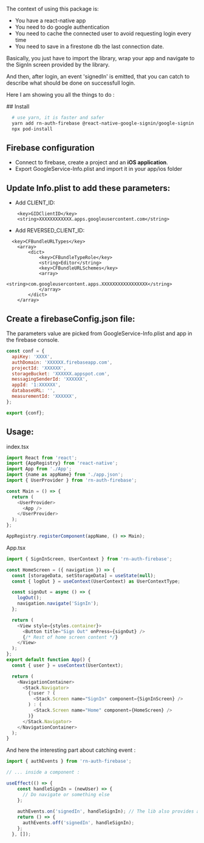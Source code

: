 
The context of using this package is:
- You have a react-native app
- You need to do google authentication
- You need to cache the connected user to avoid requesting login every time
- You need to save in a firestone db the last connection date.

Basically, you just have to import the library, wrap your app and navigate to the SignIn screen provided by the library.

And then, after login, an event 'signedIn' is emitted, that you can catch to describe what should be done on successfull login.

Here I am showing you all the things to do :


## Install

```bash
  # use yarn, it is faster and safer
  yarn add rn-auth-firebase @react-native-google-signin/google-signin
  npx pod-install
```

## Firebase configuration
- Connect to firebase, create a project and an <b>iOS application</b>.
- Export GoogleService-Info.plist and import it in your app/ios folder


## Update Info.plist to add these parameters:

- Add CLIENT_ID:

```
	<key>GIDClientID</key>
	<string>XXXXXXXXXXXX.apps.googleusercontent.com</string>
```


- Add REVERSED_CLIENT_ID:

```
  <key>CFBundleURLTypes</key>
	<array>
		<dict>
			<key>CFBundleTypeRole</key>
			<string>Editor</string>
			<key>CFBundleURLSchemes</key>
			<array>
				<string>com.googleusercontent.apps.XXXXXXXXXXXXXXXXX</string>
			</array>
		</dict>
	</array>
```

## Create a firebaseConfig.json file:

The parameters value are picked from GoogleService-Info.plist and app in the firebase console.

```js
const conf = {
  apiKey: 'XXXX',
  authDomain: 'XXXXXX.firebaseapp.com',
  projectId: 'XXXXXX',
  storageBucket: 'XXXXXX.appspot.com',
  messagingSenderId: 'XXXXXX',
  appId: '1:XXXXXX',
  databaseURL: '',
  measurementId: 'XXXXXX',
};

export {conf};
```

## Usage:

index.tsx

```javascript
import React from 'react';
import {AppRegistry} from 'react-native';
import App from './App';
import {name as appName} from './app.json';
import { UserProvider } from 'rn-auth-firebase';

const Main = () => {
  return (
    <UserProvider>
      <App />
    </UserProvider>
  );
};

AppRegistry.registerComponent(appName, () => Main);
```


App.tsx

```javascript
import { SignInScreen, UserContext } from 'rn-auth-firebase';

const HomeScreen = ({ navigation }) => {
  const [storageData, setStorageData] = useState(null);
  const { logOut } = useContext(UserContext) as UserContextType;

  const signOut = async () => {
    logOut();
    navigation.navigate('SignIn');
  };

  return (
    <View style={styles.container}>
      <Button title="Sign Out" onPress={signOut} />
      {/* Rest of home screen content */}
    </View>
  );
};
export default function App() {
  const { user } = useContext(UserContext);

  return (
    <NavigationContainer>
      <Stack.Navigator>
        {!user ? (
          <Stack.Screen name="SignIn" component={SignInScreen} />
        ) : (
          <Stack.Screen name="Home" component={HomeScreen} />
        )}
      </Stack.Navigator>
    </NavigationContainer>
  );
}
```


And here the interesting part about catching event :

```javascript
import { authEvents } from 'rn-auth-firebase';

// ... inside a component :

useEffect(() => {
    const handleSignIn = (newUser) => {
      // Do navigate or something else
    };
  
    authEvents.on('signedIn', handleSignIn); // The lib also provides a signedOut event
    return () => {
      authEvents.off('signedIn', handleSignIn);
    };
  }, []);

```
